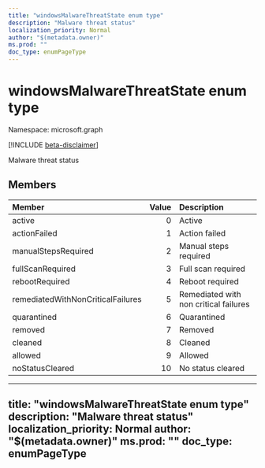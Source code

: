 ```yaml
---
title: "windowsMalwareThreatState enum type"
description: "Malware threat status"
localization_priority: Normal
author: "$(metadata.owner)"
ms.prod: ""
doc_type: enumPageType
---
```


# windowsMalwareThreatState enum type

Namespace: microsoft.graph

[!INCLUDE [beta-disclaimer](../../includes/beta-disclaimer.md)]

Malware threat status

## Members

| Member                            | Value | Description                           |
| :-------------------------------- | ----: | :------------------------------------ |
| active                            | 0     | Active                                |
| actionFailed                      | 1     | Action failed                         |
| manualStepsRequired               | 2     | Manual steps required                 |
| fullScanRequired                  | 3     | Full scan required                    |
| rebootRequired                    | 4     | Reboot required                       |
| remediatedWithNonCriticalFailures | 5     | Remediated with non critical failures |
| quarantined                       | 6     | Quarantined                           |
| removed                           | 7     | Removed                               |
| cleaned                           | 8     | Cleaned                               |
| allowed                           | 9     | Allowed                               |
| noStatusCleared                   | 10    | No status cleared                     |

---
title: "windowsMalwareThreatState enum type"
description: "Malware threat status"
localization_priority: Normal
author: "$(metadata.owner)"
ms.prod: ""
doc_type: enumPageType
---